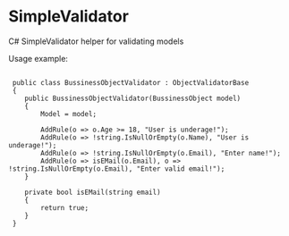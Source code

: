 SimpleValidator
===============

C# SimpleValidator helper for validating models

Usage example: 

<pre><code>
 public class BussinessObjectValidator : ObjectValidatorBase<BussinessObject>
 {
    public BussinessObjectValidator(BussinessObject model)
    {
        Model = model;

        AddRule(o => o.Age >= 18, "User is underage!");
        AddRule(o => !string.IsNullOrEmpty(o.Name), "User is underage!");
        AddRule(o => !string.IsNullOrEmpty(o.Email), "Enter name!");
        AddRule(o => isEMail(o.Email), o => !string.IsNullOrEmpty(o.Email), "Enter valid email!");
    }

    private bool isEMail(string email)
    {
        return true;
    }
 }
 </pre></code>
